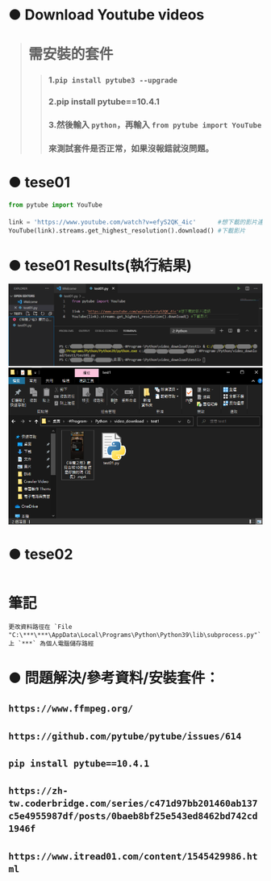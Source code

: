 # ● Download Youtube videos
> # 需安裝的套件
>> ### 1.`pip install pytube3 --upgrade`<br>
>> ### 2.pip install pytube==10.4.1
>> ### 3.然後輸入 `python`，再輸入 `from pytube import YouTube` 
>> ### 來測試套件是否正常，如果沒報錯就沒問題。<br>

# ● tese01
```python
from pytube import YouTube

link = 'https://www.youtube.com/watch?v=efyS2QK_4ic'      #想下載的影片連結
YouTube(link).streams.get_highest_resolution().download() #下載影片
```
# ● tese01 Results(執行結果)
![1.video Download](https://github.com/ChengHan16/Cs4high_4080E036/blob/master/image/1.video%20Download.png)
![1.video Download](https://github.com/ChengHan16/Cs4high_4080E036/blob/master/image/2.video%20Download.png.PNG)<br>

# ● tese02
```

```
# 筆記
```
更改資料路徑在 `File "C:\***\***\AppData\Local\Programs\Python\Python39\lib\subprocess.py"`
上 `***` 為個人電腦儲存路經
```
# ● 問題解決/參考資料/安裝套件：
## `https://www.ffmpeg.org/`
## `https://github.com/pytube/pytube/issues/614`
## `pip install pytube==10.4.1`
## `https://zh-tw.coderbridge.com/series/c471d97bb201460ab137c5e4955987df/posts/0baeb8bf25e543ed8462bd742cd1946f`
## `https://www.itread01.com/content/1545429986.html`
